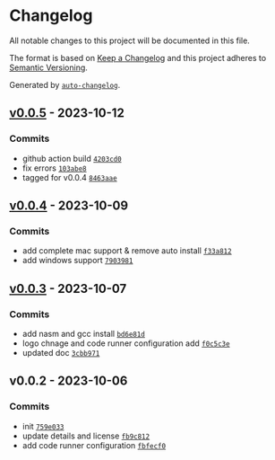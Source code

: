 # Changelog

All notable changes to this project will be documented in this file.

The format is based on [Keep a Changelog](https://keepachangelog.com/en/1.0.0/)
and this project adheres to [Semantic Versioning](https://semver.org/spec/v2.0.0.html).

Generated by [`auto-changelog`](https://github.com/CookPete/auto-changelog).

## [v0.0.5](https://github.com/HackerShohag/vscode-assembler-extension/compare/v0.0.4...v0.0.5) - 2023-10-12

### Commits

- github action build [`4203cd0`](https://github.com/HackerShohag/vscode-assembler-extension/commit/4203cd04210a4dd5f124712c5f4d748392b2b1df)
- fix errors [`103abe8`](https://github.com/HackerShohag/vscode-assembler-extension/commit/103abe8c374cd978acc754145125c683e2283403)
- tagged for v0.0.4 [`8463aae`](https://github.com/HackerShohag/vscode-assembler-extension/commit/8463aaedf7ea1f97f7fa9a67b90b49ee9d88e363)

## [v0.0.4](https://github.com/HackerShohag/vscode-assembler-extension/compare/v0.0.3...v0.0.4) - 2023-10-09

### Commits

- add complete mac support & remove auto install [`f33a812`](https://github.com/HackerShohag/vscode-assembler-extension/commit/f33a8129d906cc576c09fc8c33732ea4842730c3)
- add windows support [`7903981`](https://github.com/HackerShohag/vscode-assembler-extension/commit/7903981f5e5f1fbfa8f8f994a5de7ef0bd5e5938)

## [v0.0.3](https://github.com/HackerShohag/vscode-assembler-extension/compare/v0.0.2...v0.0.3) - 2023-10-07

### Commits

- add nasm and gcc install [`bd6e81d`](https://github.com/HackerShohag/vscode-assembler-extension/commit/bd6e81d42bd14abba08f41bbd5f0d8d06d4b7aeb)
- logo chnage and code runner configuration add [`f0c5c3e`](https://github.com/HackerShohag/vscode-assembler-extension/commit/f0c5c3efb22927e542aaf7c3f4cd5cc7d95966d5)
- updated doc [`3cbb971`](https://github.com/HackerShohag/vscode-assembler-extension/commit/3cbb971aa98ee80ba96a341a84ea89f9afba22b4)

## v0.0.2 - 2023-10-06

### Commits

- init [`759e033`](https://github.com/HackerShohag/vscode-assembler-extension/commit/759e03374992012607daeabb6d13052f76d1fffb)
- update details and license [`fb9c812`](https://github.com/HackerShohag/vscode-assembler-extension/commit/fb9c81273c48fd6d5ee64962bcb0474ef6cb6f8e)
- add code runner configuration [`fbfecf0`](https://github.com/HackerShohag/vscode-assembler-extension/commit/fbfecf07c9779474cc5bb3fe426f76eb1049de09)
